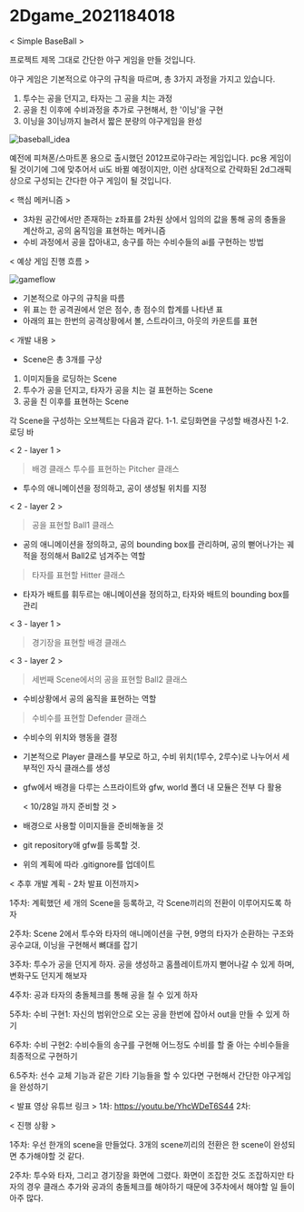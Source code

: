 # 2Dgame_2021184018
< Simple BaseBall >


프로젝트 제목 그대로 간단한 야구 게임을 만들 것입니다.

야구 게임은 기본적으로 야구의 규칙을 따르며, 총 3가지 과정을 가지고 있습니다.

1. 투수는 공을 던지고, 타자는 그 공을 치는 과정
2. 공을 친 이후에 수비과정을 추가로 구현해서, 한 '이닝'을 구현
3. 이닝을 3이닝까지 늘려서 짧은 분량의 야구게임을 완성

![baseball_idea](https://github.com/user-attachments/assets/9d333f5d-bafd-4203-8f67-0e87068e658f)

예전에 피쳐폰/스마트폰 용으로 출시했던 2012프로야구라는 게임입니다.
pc용 게임이 될 것이기에 그에 맞추어서 ui도 바뀔 예정이지만, 이런 상대적으로 간략화된 2d그래픽상으로 구성되는 간다한 야구 게임이 될 것입니다.


< 핵심 메커니즘 >
- 3차원 공간에서만 존재하는 z좌표를 2차원 상에서 임의의 값을 통해 공의 충돌을 계산하고, 공의 움직임을 표현하는 메커니즘
- 수비 과정에서 공을 잡아내고, 송구를 하는 수비수들의 ai를 구현하는 방법



< 예상 게임 진행 흐름 > 

![gameflow](https://github.com/user-attachments/assets/3e161676-5f54-4954-af7f-bf5a8ee2b52f)


- 기본적으로 야구의 규칙을 따름
- 위 표는 한 공격권에서 얻은 점수, 총 점수의 합계를 나타낸 표
- 아래의 표는 한번의 공격상황에서 볼, 스트라이크, 아웃의 카운트를 표현


< 개발 내용 >
- Scene은 총 3개를 구상
1. 이미지들을 로딩하는 Scene
2. 투수가 공을 던지고, 타자가 공을 치는 걸 표현하는 Scene
3. 공을 친 이후를 표현하는 Scene

각 Scene을 구성하는 오브젝트는 다음과 같다.
1-1. 로딩화면을 구성할 배경사진
1-2. 로딩 바

< 2 - layer 1 >
> 배경 클래스
> 투수를 표현하는 Pitcher 클래스
  - 투수의 애니메이션을 정의하고, 공이 생성될 위치를 지정

< 2 - layer 2 >
> 공을 표현할 Ball1 클래스
  - 공의 애니메이션을 정의하고, 공의 bounding box를 관리하며, 공의 뻗어나가는 궤적을 정의해서 Ball2로 넘겨주는 역할
> 타자를 표현할 Hitter 클래스
  - 타자가 배트를 휘두르는 애니메이션을 정의하고, 타자와 배트의 bounding box를 관리

< 3 - layer 1 >
> 경기장을 표현할 배경 클래스

< 3 - layer 2 >
> 세번째 Scene에서의 공을 표현할 Ball2 클래스
  - 수비상황에서 공의 움직을 표현하는 역할
> 수비수를 표현할 Defender 클래스
  - 수비수의 위치와 행동을 결정


- 기본적으로 Player 클래스를 부모로 하고, 수비 위치(1루수, 2루수)로 나누어서 세부적인 자식 클래스를 생성
  
- gfw에서 배경을 다루는 스프라이트와 gfw, world 폴더 내 모듈은 전부 다 활용


  < 10/28일 까지 준비할 것 >
- 배경으로 사용할 이미지들을 준비해놓을 것
- git repository애 gfw를 등록할 것.
- 위의 계획에 따라 .gitignore를 업데이트


< 추후 개발 계획 - 2차 발표 이전까지>

1주차: 계획했던 세 개의 Scene을 등록하고, 각 Scene끼리의 전환이 이루어지도록 하자

2주차: Scene 2에서 투수와 타자의 애니메이션을 구현, 9명의 타자가 순환하는 구조와 공수교대, 이닝을 구현해서 뼈대를 잡기

3주차: 투수가 공을 던지게 하자. 공을 생성하고 홈플레이트까지 뻗어나갈 수 있게 하며, 변화구도 던지게 해보자

4주차: 공과 타자의 충돌체크를 통해 공을 칠 수 있게 하자

5주차: 수비 구현1: 자신의 범위안으로 오는 공을 한번에 잡아서 out을 만들 수 있게 하기

6주차: 수비 구현2: 수비수들의 송구를 구현해 어느정도 수비를 할 줄 아는 수비수들을 최종적으로 구현하기

6.5주차: 선수 교체 기능과 같은 기타 기능들을 할 수 있다면 구현해서 간단한 야구게임을 완성하기




< 발표 영상 유튜브 링크 >
1차: https://youtu.be/YhcWDeT6S44
2차: 




< 진행 상황 >

1주차: 우선 한개의 scene을 만들었다. 3개의 scene끼리의 전환은 한 scene이 완성되면 추가해야할 것 같다.

2주차: 투수와 타자, 그리고 경기장을 화면에 그렸다. 화면이 조잡한 것도 조잡하지만 타자의 경우 클래스 추가와 공과의 충돌체크를 해야하기 때문에
3주차에서 해야할 일 들이 아주 많다. 

